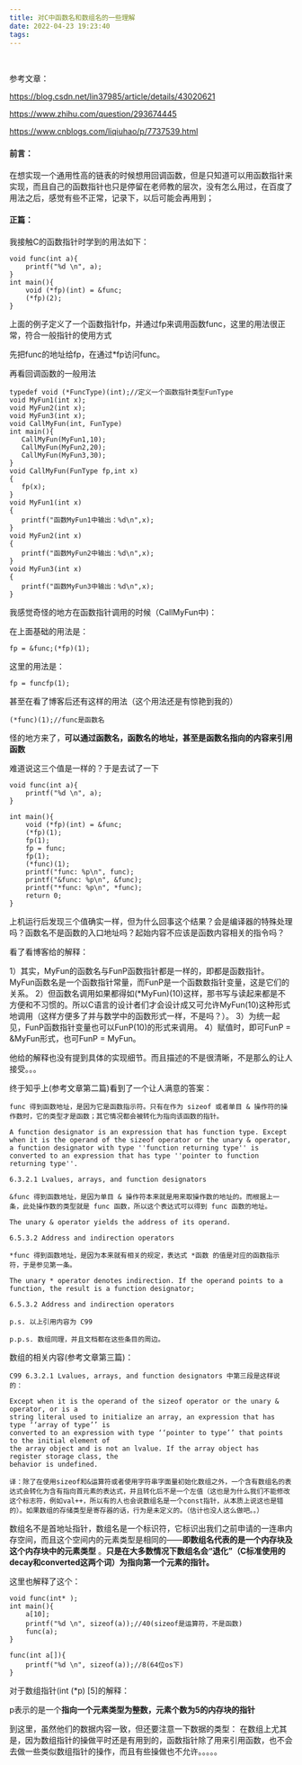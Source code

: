 ```yaml
---
title: 对C中函数名和数组名的一些理解
date: 2022-04-23 19:23:40
tags:
---
```


&nbsp;

<!--more-->

参考文章：

https://blog.csdn.net/lin37985/article/details/43020621

https://www.zhihu.com/question/293674445

https://www.cnblogs.com/liqiuhao/p/7737539.html

#### 前言：

 在想实现一个通用性高的链表的时候想用回调函数，但是只知道可以用函数指针来实现，而且自己的函数指针也只是停留在老师教的层次，没有怎么用过，在百度了用法之后，感觉有些不正常，记录下，以后可能会再用到；

#### 正篇：

 我接触C的函数指针时学到的用法如下：

```
void func(int a){
    printf("%d \n", a);
}
int main(){
    void (*fp)(int) = &func;
    (*fp)(2);
}
```

上面的例子定义了一个函数指针fp，并通过fp来调用函数func，这里的用法很正常，符合一般指针的使用方式

先把func的地址给fp，在通过*fp访问func。

再看回调函数的一般用法

```
typedef void (*FuncType)(int);//定义一个函数指针类型FunType
void MyFun1(int x);
void MyFun2(int x);
void MyFun3(int x);
void CallMyFun(int, FunType)
int main(){
   CallMyFun(MyFun1,10); 
   CallMyFun(MyFun2,20);
   CallMyFun(MyFun3,30);
}
void CallMyFun(FunType fp,int x) 
{
   fp(x);
}
void MyFun1(int x) 
{
   printf("函数MyFun1中输出：%d\n",x);
}
void MyFun2(int x)
{
   printf("函数MyFun2中输出：%d\n",x);
}
void MyFun3(int x)
{
   printf("函数MyFun3中输出：%d\n",x);
}
```

我感觉奇怪的地方在函数指针调用的时候（CallMyFun中)：

在上面基础的用法是：

```
fp = &func;(*fp)(1);
```

这里的用法是：

```
fp = funcfp(1);
```

甚至在看了博客后还有这样的用法（这个用法还是有惊艳到我的）

```
(*func)(1);//func是函数名
```

怪的地方来了，**可以通过函数名，函数名的地址，甚至是函数名指向的内容来引用函数**

难道说这三个值是一样的？于是去试了一下

```
void func(int a){ 
    printf("%d \n", a); 
}

int main(){
    void (*fp)(int) = &func;
    (*fp)(1);
    fp(1);
    fp = func;
    fp(1);
    (*func)(1);
    printf("func: %p\n", func);
    printf("&func: %p\n", &func);
    printf("*func: %p\n", *func);
    return 0;
}
```

上机运行后发现三个值确实一样，但为什么回事这个结果？会是编译器的特殊处理吗？函数名不是函数的入口地址吗？起始内容不应该是函数内容相关的指令吗？

看了看博客给的解释：

1）其实，MyFun的函数名与FunP函数指针都是一样的，即都是函数指针。MyFun函数名是一个函数指针常量，而FunP是一个函数数指针变量，这是它们的关系。
2）但函数名调用如果都得如(*MyFun)(10)这样，那书写与读起来都是不方便和不习惯的。所以C语言的设计者们才会设计成又可允许MyFun(10)这种形式地调用（这样方便多了并与数学中的函数形式一样，不是吗？）。
3）为统一起见，FunP函数指针变量也可以FunP(10)的形式来调用。
4）赋值时，即可FunP = &MyFun形式，也可FunP = MyFun。

他给的解释也没有提到具体的实现细节。而且描述的不是很清晰，不是那么的让人接受。。。

终于知乎上(参考文章第二篇)看到了一个让人满意的答案：

```
func 得到函数地址，是因为它是函数指示符。只有在作为 sizeof 或者单目 & 操作符的操作数时，它的类型才是函数；其它情况都会被转化为指向该函数的指针。

A function designator is an expression that has function type. Except when it is the operand of the sizeof operator or the unary & operator, a function designator with type ''function returning type'' is converted to an expression that has type ''pointer to function returning type''.

6.3.2.1 Lvalues, arrays, and function designators

&func 得到函数地址，是因为单目 & 操作符本来就是用来取操作数的地址的。而根据上一条，此处操作数的类型就是 func 函数，所以这个表达式可以得到 func 函数的地址。

The unary & operator yields the address of its operand.

6.5.3.2 Address and indirection operators

*func 得到函数地址，是因为本来就有相关的规定，表达式 *函数 的值是对应的函数指示符，于是参见第一条。

The unary * operator denotes indirection. If the operand points to a function, the result is a function designator;

6.5.3.2 Address and indirection operators

p.s. 以上引用内容为 C99

p.p.s. 数组同理，并且文档都在这些条目的周边。
```

数组的相关内容(参考文章第三篇)：

```
C99 6.3.2.1 Lvalues, arrays, and function designators 中第三段是这样说的：

Except when it is the operand of the sizeof operator or the unary & operator, or is a
string literal used to initialize an array, an expression that has type ‘‘array of type’’ is
converted to an expression with type ‘‘pointer to type’’ that points to the initial element of
the array object and is not an lvalue. If the array object has register storage class, the
behavior is undefined.

译：除了在使用sizeof和&运算符或者使用字符串字面量初始化数组之外，一个含有数组名的表达式会转化为含有指向首元素的表达式，并且转化后不是一个左值（这也是为什么我们不能修改这个标志符，例如val++，所以有的人也会说数组名是一个const指针，从本质上说这也是错的）。如果数组的存储类型是寄存器的话，行为是未定义的。（估计也没人这么做吧。。）
```

数组名不是首地址指针，数组名是一个标识符，它标识出我们之前申请的一连串内存空间，而且这个空间内的元素类型是相同的——**即数组名代表的是一个内存块及这个内存块中的元素类型** 。**只是在大多数情况下数组名会“退化”（C标准使用的decay和converted这两个词）为指向第一个元素的指针。**

这里也解释了这个：

```
void func(int* );
int main(){
	a[10];
	printf("%d \n", sizeof(a));//40(sizeof是运算符，不是函数)
	func(a);
}

func(int a[]){
	printf("%d \n", sizeof(a));//8(64位os下)
}
```

对于数组指针(int (*p) [5]的解释：

p表示的是一个**指向一个元素类型为整数，元素个数为5的内存块的指针**

到这里，虽然他们的数据内容一致，但还要注意一下数据的类型：
在数组上尤其是，因为数组指针的操做平时还是有用到的，函数指针除了用来引用函数，也不会去做一些类似数组指针的操作，而且有些操做也不允许。。。。。